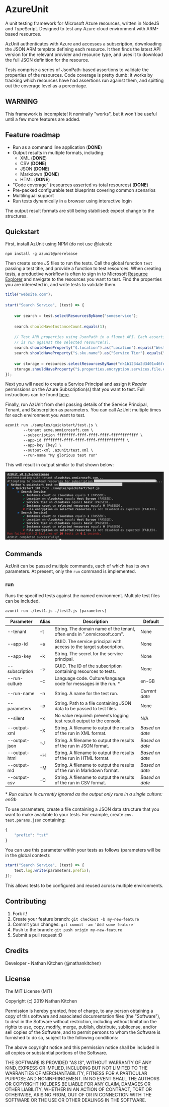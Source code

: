 # AzureUnit
A unit testing framework for Microsoft Azure resources, written in NodeJS and TypeScript. Designed to test any Azure cloud environment with ARM-based resources.

AzUnit authenticates with Azure and accesses a subscription, downloading the JSON ARM template defining each resource. It then finds the latest API version for the relevant provider and resource type, and uses it to download the full JSON definition for the resource.

Tests comprise a series of JsonPath-based assertions to validate the properties of the resources. Code coverage is pretty dumb: it works by tracking which resources have had assertions run against them, and spitting out the coverage level as a percentage.

## WARNING
This framework is incomplete! It nominally "works", but it won't be useful until a few more features are added.

## Feature roadmap

   - Run as a command line application (**DONE**)
   - Output results in multiple formats, including:
      - XML (**DONE**)
      - CSV (**DONE**)
      - JSON (**DONE**)
      - Markdown (**DONE**)
      - HTML (**DONE**)
   - "Code coverage" (resources asserted vs total resources) (**DONE**)
   - Pre-packed configurable test blueprints covering common scenarios
   - Multilingual support
   - Run tests dynamically in a browser using interactive login

The output result formats are still being stabilised: expect change to the structures.

## Quickstart
First, install AzUnit using NPM (do not use @latest):

``` cli
npm install -g azunit@prerelease
```

Then create some JS files to run the tests. Call the global function `test` passing a test title, and provide a function to test resources. When creating tests, a productive workflow is often to sign in to Microsoft [Resource Explorer](https://resources.azure.com) and navigate to the resources you want to test. Find the properties you are interested in, and write tests to validate them.

``` javascript
title("website.com");

start("Search Service", (test) => {

    var search = test.selectResourcesByName("someservice");

    search.shouldHaveInstanceCount.equals(1);

    // Test ARM properties using JsonPath in a fluent API. Each assertion
    // is run against the selected resource(s).
    search.shouldHaveProperty("$.location").as("Location").equals("West Europe");
    search.shouldHaveProperty("$.sku.name").as("Service Tier").equals("basic");

    var storage = resources.selectResourcesByName("nk1b1234a2d3401x46fee9aa");
    storage.shouldHaveProperty("$.properties.encryption.services.file.enabled").as("File encryption").disabled();
});
```

Next you will need to create a Service Principal and assign it *Reader* permissions on the Azure Subscription(s) that you want to test. Full instructions can be found [here](https://github.com/Azure/azure-sdk-for-node/blob/master/Documentation/Authentication.md#service-principal-authentication).

Finally, run AzUnit from shell passing details of the Service Principal, Tenant, and Subscrpition as parameters. You can call AzUnit multiple times for each environment you want to test.

``` cli
azunit run ./samples/quickstart/test.js \
        --tenant acme.onmicrosoft.com \
        --subscription ffffffff-ffff-ffff-ffff-ffffffffffff \
        --app-id ffffffff-ffff-ffff-ffff-ffffffffffff \
        --app-key [key] \
        --output-xml .azunit/test.xml \
        --run-name "My glorious test run"
```

This will result in output similar to that shown below:

![Console output of an AzUnit run](docs/output.png?raw=true)

## Commands
AzUnit can be passed multiple commands, each of which has its own parameters. At present, only the `run` command is implemented.

### run
Runs the specified tests against the named environment. Multiple test files can be included.

``` cli
azunit run ./test1.js ./test2.js [parameters]
```

| Parameter      | Alias | Description                                                              | Default         |
|----------------|-------|--------------------------------------------------------------------------|-----------------|
| --tenant       | -t    | String. The domain name of the tenant, often ends in ".onmicrosoft.com". | None            |
| --app-id       | -a    | GUID. The service principal with access to the target subscription.      | None            |
| --app-key      | -k    | String. The secret for the service principal.                            | None            |
| --subscription | -s    | GUID. The ID of the subscription containing resources to tests.          | None            |
| --run-culture  | -c    | Language code. Culture/language code for messages in the run. *          | en-GB           |
| --run-name     | -n    | String. A name for the test run.                                         | *Current date*  |
| --parameters   | -p    | String. Path to a file containing JSON data to be passed to test files.  | None            |
| --silent       | -x    | No value required: prevents logging test result output to the console.   | N/A             |
| --output-xml   | -X    | String. A filename to output the results of the run in XML format.       | *Based on date* |
| --output-json  | -J    | String. A filename to output the results of the run in JSON format.      | *Based on date* |
| --output-html  | -H    | String. A filename to output the results of the run in HTML format.      | *Based on date* |
| --output-md    | -M    | String. A filename to output the results of the run in Markdown format.  | *Based on date* |
| --output-csv   | -C    | String. A filename to output the results of the run in CSV format.       | *Based on date* |

&ast; *Run culture is currently ignored as the output only runs in a single culture: enGb*

To use parameters, create a file containing a JSON data structure that you want to make available to your tests. For example, create `env-test.params.json` containing:

``` javascript
{
    "prefix": "tst"
}
```

You can use this parameter within your tests as follows (parameters will be in the global context):

``` javascript
start("Search Service", (test) => { 
    test.log.write(parameters.prefix);
});
```

This allows tests to be configured and reused across multiple environments.

## Contributing

   1. Fork it!
   2. Create your feature branch: `git checkout -b my-new-feature`
   3. Commit your changes: `git commit -am 'Add some feature'`
   4. Push to the branch: `git push origin my-new-feature`
   5. Submit a pull request :D

## Credits

Developer - Nathan Kitchen (@nathankitchen)

## License
 
The MIT License (MIT)

Copyright (c) 2019 Nathan Kitchen

Permission is hereby granted, free of charge, to any person obtaining a copy of this software and associated documentation files (the "Software"), to deal in the Software without restriction, including without limitation the rights to use, copy, modify, merge, publish, distribute, sublicense, and/or sell copies of the Software, and to permit persons to whom the Software is furnished to do so, subject to the following conditions:

The above copyright notice and this permission notice shall be included in all copies or substantial portions of the Software.

THE SOFTWARE IS PROVIDED "AS IS", WITHOUT WARRANTY OF ANY KIND, EXPRESS OR IMPLIED, INCLUDING BUT NOT LIMITED TO THE WARRANTIES OF MERCHANTABILITY, FITNESS FOR A PARTICULAR PURPOSE AND NONINFRINGEMENT. IN NO EVENT SHALL THE AUTHORS OR COPYRIGHT HOLDERS BE LIABLE FOR ANY CLAIM, DAMAGES OR OTHER LIABILITY, WHETHER IN AN ACTION OF CONTRACT, TORT OR OTHERWISE, ARISING FROM, OUT OF OR IN CONNECTION WITH THE SOFTWARE OR THE USE OR OTHER DEALINGS IN THE SOFTWARE.